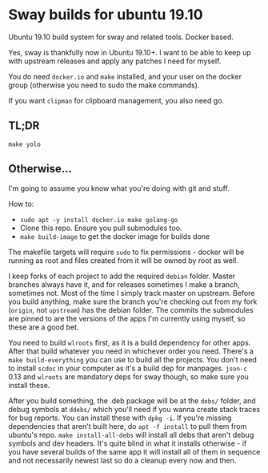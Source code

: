 # Sway builds for ubuntu 19.10

Ubuntu 19.10 build system for sway and related tools. Docker based.

Yes, sway is thankfully now in Ubuntu 19.10+. I want to be able to keep up with upstream releases and apply any patches I need for myself.

You do need `docker.io` and `make` installed, and your user on the docker group (otherwise you need to sudo the make commands).

If you want `clipman` for clipboard management, you also need go.

## TL;DR

```shell
make yolo
```

## Otherwise...

I'm going to assume you know what you're doing with git and stuff.

How to:
  * `sudo apt -y install docker.io make golang-go`
  * Clone this repo. Ensure you pull submodules too.
  * `make build-image` to get the docker image for builds done

The makefile targets will require `sudo` to fix permissions - docker will be running as root and files created from it will be owned by root as well.

I keep forks of each project to add the required `debian` folder. Master branches always have it, and for releases sometimes I make a branch, sometimes not. Most of the time I simply track master on upstream. Before you build anything, make sure the branch you're checking out from my fork (`origin`, not `upstream`) has the debian folder. The commits the submodules are pinned to are the versions of the apps I'm currently using myself, so these are a good bet.

You need to build `wlroots` first, as it is a build dependency for other apps. After that build whatever you need in whichever order you need. There's a `make build-everything` you can use to build all the projects. You don't need to install `scdoc` in your computer as it's a build dep for manpages. `json-c` 0.13 and `wlroots` are mandatory deps for sway though, so make sure you install these.

After you build something, the .deb package will be at the `debs/` folder, and debug symbols at `ddebs/` which you'll need if you wanna create stack traces for bug reports. You can install these with `dpkg -i`. If you're missing dependencies that aren't built here, do `apt -f install` to pull them from ubuntu's repo. `make install-all-debs` will install all debs that aren't debug symbols and dev headers. It's quite blind in what it installs otherwise - if you have several builds of the same app it will install all of them in sequence and not necessarily newest last so do a cleanup every now and then.
